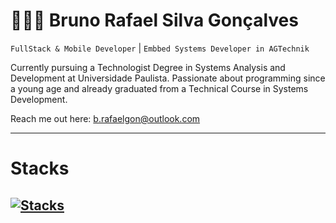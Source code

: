 # 👨🏻‍💻 Bruno Rafael Silva Gonçalves

`FullStack & Mobile Developer` | `Embbed Systems Developer in AGTechnik`

Currently pursuing a Technologist Degree in Systems Analysis and Development at Universidade Paulista.
Passionate about programming since a young age and already graduated from a Technical Course in Systems Development.

Reach me out here: [b.rafaelgon@outlook.com](mailto:b.rafaelgon@outlook.com)

---
# Stacks
[![Stacks](https://skillicons.dev/icons?i=py,nodejs,react,tailwind,git,firebase,mysql)](https://skillicons.dev)
---
